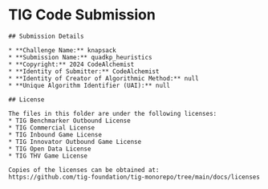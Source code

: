 # TIG Code Submission

    ## Submission Details

    * **Challenge Name:** knapsack
    * **Submission Name:** quadkp_heuristics
    * **Copyright:** 2024 CodeAlchemist
    * **Identity of Submitter:** CodeAlchemist
    * **Identity of Creator of Algorithmic Method:** null
    * **Unique Algorithm Identifier (UAI):** null

    ## License

    The files in this folder are under the following licenses:
    * TIG Benchmarker Outbound License
    * TIG Commercial License
    * TIG Inbound Game License
    * TIG Innovator Outbound Game License
    * TIG Open Data License
    * TIG THV Game License

    Copies of the licenses can be obtained at:  
    https://github.com/tig-foundation/tig-monorepo/tree/main/docs/licenses